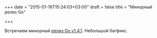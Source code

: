 +++
date = "2015-01-16T15:24:03+03:00"
draft = false
title = "Минорный релиз Go"

+++

<p>Встречаем минорный <a href="https://groups.google.com/forum/#!msg/golang-announce/kRD3iiidU_0/CD1RCUnZ24MJ">релиз Go v1.4.1</a>. Небольшой багфикс.</p>

